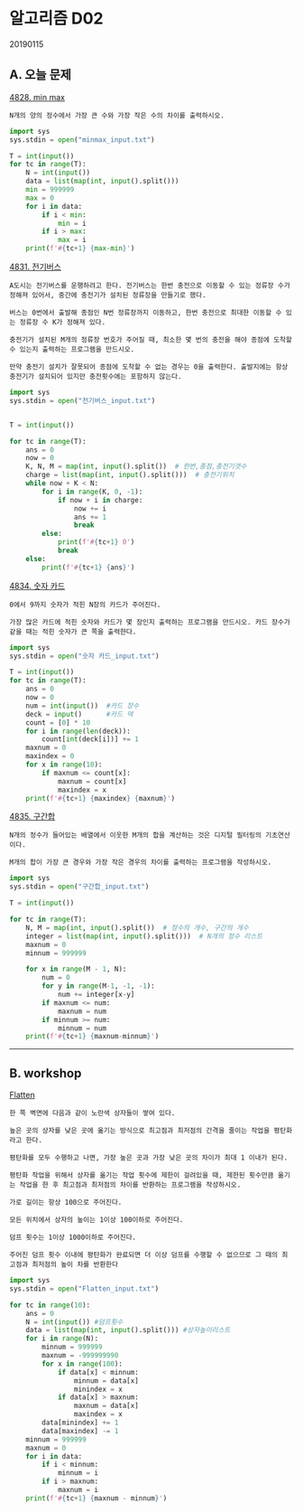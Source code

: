 # 알고리즘 D02

20190115



## A. 오늘 문제

[4828. min max](https://swexpertacademy.com/main/learn/course/lectureProblemViewer.do)

```
N개의 양의 정수에서 가장 큰 수와 가장 작은 수의 차이를 출력하시오.
```

```python
import sys
sys.stdin = open("minmax_input.txt")

T = int(input())
for tc in range(T):
    N = int(input())
    data = list(map(int, input().split()))
    min = 999999
    max = 0
    for i in data:
        if i < min:
            min = i
        if i > max:
            max = i
    print(f'#{tc+1} {max-min}')
```



[4831. 전기버스](https://swexpertacademy.com/main/learn/course/lectureProblemViewer.do)

```
A도시는 전기버스를 운행하려고 한다. 전기버스는 한번 충전으로 이동할 수 있는 정류장 수가 정해져 있어서, 중간에 충전기가 설치된 정류장을 만들기로 했다.

버스는 0번에서 출발해 종점인 N번 정류장까지 이동하고, 한번 충전으로 최대한 이동할 수 있는 정류장 수 K가 정해져 있다.

충전기가 설치된 M개의 정류장 번호가 주어질 때, 최소한 몇 번의 충전을 해야 종점에 도착할 수 있는지 출력하는 프로그램을 만드시오.

만약 충전기 설치가 잘못되어 종점에 도착할 수 없는 경우는 0을 출력한다. 출발지에는 항상 충전기가 설치되어 있지만 충전횟수에는 포함하지 않는다.
```

```python
import sys
sys.stdin = open("전기버스_input.txt")


T = int(input())

for tc in range(T):
    ans = 0
    now = 0
    K, N, M = map(int, input().split())  # 한번,종점,충전기갯수
    charge = list(map(int, input().split()))  # 충전기위치
    while now + K < N:
        for i in range(K, 0, -1):
            if now + i in charge:
                now += i
                ans += 1
                break
        else:
            print(f'#{tc+1} 0')
            break
    else:
        print(f'#{tc+1} {ans}')
```



[4834. 숫자 카드](https://swexpertacademy.com/main/learn/course/lectureProblemViewer.do)

```
0에서 9까지 숫자가 적힌 N장의 카드가 주어진다.

가장 많은 카드에 적힌 숫자와 카드가 몇 장인지 출력하는 프로그램을 만드시오. 카드 장수가 같을 때는 적힌 숫자가 큰 쪽을 출력한다.
```

```python
import sys
sys.stdin = open("숫자 카드_input.txt")

T = int(input())
for tc in range(T):
    ans = 0
    now = 0
    num = int(input())  #카드 장수
    deck = input()      #카드 덱
    count = [0] * 10
    for i in range(len(deck)):
        count[int(deck[i])] += 1
    maxnum = 0
    maxindex = 0
    for x in range(10):
        if maxnum <= count[x]:
            maxnum = count[x]
            maxindex = x
    print(f'#{tc+1} {maxindex} {maxnum}')
```



[4835. 구간합](https://swexpertacademy.com/main/learn/course/lectureProblemViewer.do)

```
N개의 정수가 들어있는 배열에서 이웃한 M개의 합을 계산하는 것은 디지털 필터링의 기초연산이다.

M개의 합이 가장 큰 경우와 가장 작은 경우의 차이를 출력하는 프로그램을 작성하시오.
```

```python
import sys
sys.stdin = open("구간합_input.txt")

T = int(input())

for tc in range(T):
    N, M = map(int, input().split())  # 정수의 개수, 구간의 개수
    integer = list(map(int, input().split()))  # N개의 정수 리스트
    maxnum = 0
    minnum = 999999

    for x in range(M - 1, N):
        num = 0
        for y in range(M-1, -1, -1):
            num += integer[x-y]
        if maxnum <= num:
            maxnum = num
        if minnum >= num:
            minnum = num
    print(f'#{tc+1} {maxnum-minnum}')
```



---

## B. workshop

[Flatten](https://swexpertacademy.com/main/talk/solvingClub/problemView.do?contestProbId=AV139KOaABgCFAYh&solveclubId=AWhKdvi6ECkDFAS6&problemBoxTitle=1%EC%9B%94+15%EC%9D%BC&problemBoxCnt=1&probBoxId=AWhQWZRqNcoDFAS6)

```
한 쪽 벽면에 다음과 같이 노란색 상자들이 쌓여 있다.

높은 곳의 상자를 낮은 곳에 옮기는 방식으로 최고점과 최저점의 간격을 줄이는 작업을 평탄화라고 한다.

평탄화를 모두 수행하고 나면, 가장 높은 곳과 가장 낮은 곳의 차이가 최대 1 이내가 된다.

평탄화 작업을 위해서 상자를 옮기는 작업 횟수에 제한이 걸려있을 때, 제한된 횟수만큼 옮기는 작업을 한 후 최고점과 최저점의 차이를 반환하는 프로그램을 작성하시오.

가로 길이는 항상 100으로 주어진다.

모든 위치에서 상자의 높이는 1이상 100이하로 주어진다.

덤프 횟수는 1이상 1000이하로 주어진다.

주어진 덤프 횟수 이내에 평탄화가 완료되면 더 이상 덤프를 수행할 수 없으므로 그 때의 최고점과 최저점의 높이 차를 반환한다
```

```python
import sys
sys.stdin = open("Flatten_input.txt")

for tc in range(10):
    ans = 0
    N = int(input()) #덤프횟수
    data = list(map(int, input().split())) #상자높이리스트
    for i in range(N):
        minnum = 999999
        maxnum = -999999990
        for x in range(100):
            if data[x] < minnum:
                minnum = data[x]
                minindex = x
            if data[x] > maxnum:
                maxnum = data[x]
                maxindex = x
        data[minindex] += 1
        data[maxindex] -= 1
    minnum = 999999
    maxnum = 0
    for i in data:
        if i < minnum:
            minnum = i
        if i > maxnum:
            maxnum = i
    print(f'#{tc+1} {maxnum - minnum}')
```

